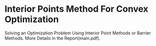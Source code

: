 # Interior Points Method For Convex Optimization
Solving an Optimization Problem Using Interior Point Methods or Barrier Methods. More Details in the Report(main.pdf).
